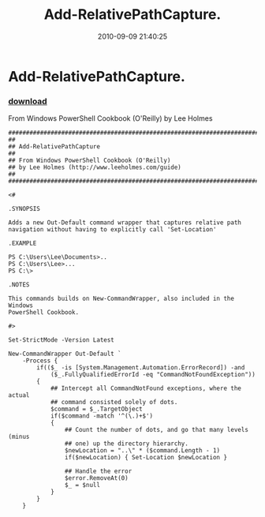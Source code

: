 ﻿---
pid:            2131
poster:         Lee Holmes
title:          Add-RelativePathCapture.
date:           2010-09-09 21:40:25
format:         posh
parent:         0
parent:         0

---

# Add-RelativePathCapture.

### [download](2131.ps1)

From Windows PowerShell Cookbook (O'Reilly) by Lee Holmes

```posh
##############################################################################
##
## Add-RelativePathCapture
##
## From Windows PowerShell Cookbook (O'Reilly)
## by Lee Holmes (http://www.leeholmes.com/guide)
##
##############################################################################

<#

.SYNOPSIS

Adds a new Out-Default command wrapper that captures relative path
navigation without having to explicitly call 'Set-Location'

.EXAMPLE

PS C:\Users\Lee\Documents>..
PS C:\Users\Lee>...
PS C:\>

.NOTES

This commands builds on New-CommandWrapper, also included in the Windows
PowerShell Cookbook.

#>

Set-StrictMode -Version Latest

New-CommandWrapper Out-Default `
    -Process {
        if(($_ -is [System.Management.Automation.ErrorRecord]) -and
            ($_.FullyQualifiedErrorId -eq "CommandNotFoundException"))
        {
            ## Intercept all CommandNotFound exceptions, where the actual
            ## command consisted solely of dots.
            $command = $_.TargetObject
            if($command -match '^(\.)+$')
            {
                ## Count the number of dots, and go that many levels (minus
                ## one) up the directory hierarchy.
                $newLocation = "..\" * ($command.Length - 1)
                if($newLocation) { Set-Location $newLocation }

                ## Handle the error
                $error.RemoveAt(0)
                $_ = $null
            }
        }
    }
```
